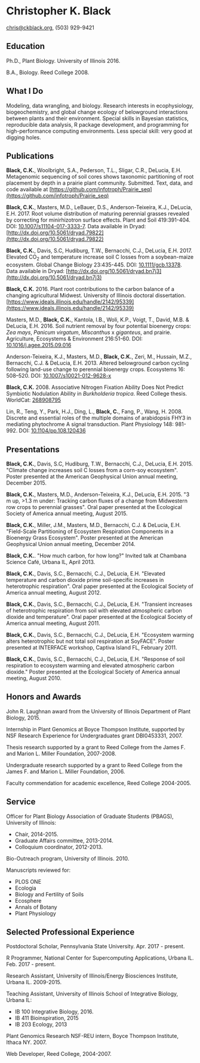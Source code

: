 
# Christopher K. Black

chris@ckblack.org, (503) 929-9421

## Education
Ph.D., Plant Biology. University of Illinois 2016.

B.A., Biology. Reed College 2008.

## What I Do
Modeling, data wrangling, and biology. Research interests in ecophysiology, biogeochemistry, and global change ecology of belowground interactions between plants and their environment. Special skills in Bayesian statistics, reproducible data analysis, R package development, and programming for high-performance computing environments. Less special skill: very good at digging holes.

## Publications

**Black, C.K.**, Woolbright, S.A., Pederson, T.L., Sligar, C.R., DeLucia, E.H. Metagenomic sequencing of soil cores shows taxonomic partitioning of root placement by depth in a prairie plant community. Submitted. Text, data, and code available at [https://github.com/infotroph/Prairie_seq](https://github.com/infotroph/Prairie_seq)

**Black, C.K.**, Masters, M.D., LeBauer, D.S., Anderson-Teixeira, K.J., DeLucia, E.H. 2017. Root volume distribution of maturing perennial grasses revealed by correcting for minirhizotron surface effects. Plant and Soil 419:391-404. DOI: [10.1007/s11104-017-3333-7](http://dx.doi.org/10.1007/s11104-017-3333-7). Data available in Dryad: [http://dx.doi.org/10.5061/dryad.79822](http://dx.doi.org/10.5061/dryad.79822)

**Black, C.K.**, Davis, S.C, Hudiburg, T.W., Bernacchi, C.J., DeLucia, E.H. 2017. Elevated CO<sub>2</sub> and temperature increase soil C losses from a soybean-maize ecosystem. Global Change Biology 23:435-445. DOI: [10.1111/gcb.13378](http://dx.doi.org/10.1111/gcb.13378). Data available in Dryad: [http://dx.doi.org/10.5061/dryad.bn7j3](http://dx.doi.org/10.5061/dryad.bn7j3)

**Black, C.K.** 2016. Plant root contributions to the carbon balance of a changing agricultural Midwest. University of Illinois doctoral dissertation. [https://www.ideals.illinois.edu/handle/2142/95339](https://www.ideals.illinois.edu/handle/2142/95339)
 
Masters, M.D., **Black, C.K.**, Kantola, I.B., Woli, K.P., Voigt, T., David, M.B. & DeLucia, E.H. 2016. Soil nutrient removal by four potential bioenergy crops: *Zea mays*, *Panicum virgatum*, *Miscanthus* x *giganteus*, and prairie. Agriculture, Ecosystems & Environment 216:51-60. DOI: [10.1016/j.agee.2015.09.016](http://dx.doi.org/10.1016/j.agee.2015.09.016)

Anderson-Teixeira, K.J., Masters, M.D., **Black, C.K.**, Zeri, M., Hussain, M.Z., Bernacchi, C.J. & DeLucia, E.H. 2013. Altered belowground carbon cycling following land-use change to perennial bioenergy crops. Ecosystems 16: 508–520. DOI: [10.1007/s10021-012-9628-x](http://dx.doi.org/10.1007/s10021-012-9628-x)

**Black, C.K.** 2008. Associative Nitrogen Fixation Ability Does Not Predict Symbiotic Nodulation Ability in *Burkholderia tropica*. Reed College thesis. WorldCat: [268908795](https://www.worldcat.org/search?q=268908795)

Lin, R., Teng, Y., Park, H.J., Ding, L., **Black, C.**, Fang, P., Wang, H. 2008. Discrete and essential roles of the multiple domains of arabidopsis FHY3 in mediating phytochrome A signal transduction. Plant Physiology 148: 981-992. DOI: [10.1104/pp.108.120436](http://dx.doi.org/10.1104/pp.108.120436)

## Presentations

**Black, C.K.**, Davis, S.C, Hudiburg, T.W., Bernacchi, C.J., DeLucia, E.H. 2015. "Climate change increases soil C losses from a corn-soy ecosystem". Poster presented at the American Geophysical Union annual meeting, December 2015.

**Black, C.K.**, Masters, M.D., Anderson-Teixeira, K.J., DeLucia, E.H. 2015. "3 m up, >1.3 m under: Tracking carbon fluxes of a change from Midwestern row crops to perennial grasses". Oral paper presented at the Ecological Society of America annual meeting, August 2015.

**Black, C.K.**, Miller, J.M., Masters, M.D., Bernacchi, C.J. & DeLucia, E.H. "Field-Scale Partitioning of Ecosystem Respiration Components in a Bioenergy Grass Ecosystem". Poster presented at the American Geophysical Union annual meeting, December 2014.

**Black, C.K.**. "How much carbon, for how long?" Invited talk at Chambana Science Café, Urbana IL, April 2013.

**Black, C.K.**, Davis, S.C., Bernacchi, C.J., DeLucia, E.H. "Elevated temperature and carbon dioxide prime soil-specific increases in heterotrophic respiration". Oral paper presented at the Ecological Society of America annual meeting, August 2012.

**Black, C.K.**, Davis, S.C., Bernacchi, C.J., DeLucia, E.H. "Transient increases of heterotrophic respiration from soil with elevated atmospheric carbon dioxide and temperature". Oral paper presented at the Ecological Society of America annual meeting, August 2011.

**Black, C.K.**, Davis, S.C., Bernacchi, C.J., DeLucia, E.H. "Ecosystem warming alters heterotrophic but not total soil respiration at SoyFACE". Poster presented at INTERFACE workshop, Captiva Island FL, February 2011.

**Black, C.K.**, Davis, S.C., Bernacchi, C.J., DeLucia, E.H. "Response of soil respiration to ecosystem warming and elevated atmospheric carbon dioxide." Poster presented at the Ecological Society of America annual meeting, August 2010.


## Honors and Awards

John R. Laughnan award from the University of Illinois Department of Plant Biology, 2015.

Internship in Plant Genomics at Boyce Thompson Institute, supported by NSF Research Experience for Undergraduates grant DBI0453331, 2007. 

Thesis research supported by a grant to Reed College from the James F. and Marion L. Miller Foundation, 2007-2008.

Undergraduate research supported by a grant to Reed College from the James F. and Marion L. Miller Foundation, 2006.

Faculty commendation for academic excellence, Reed College 2004-2005.

## Service

Officer for Plant Biology Association of Graduate Students (PBAGS), University of Illinois:

* Chair, 2014-2015.
* Graduate Affairs committee, 2013-2014.
* Colloquium coordinator, 2012-2013.

Bio-Outreach program, University of Illinois. 2010.

Manuscripts reviewed for:

* PLOS ONE 
* Ecologia
* Biology and Fertility of Soils
* Ecosphere
* Annals of Botany
* Plant Physiology

## Selected Professional Experience

Postdoctoral Scholar, Pennsylvania State University. Apr. 2017 - present.

R Programmer, National Center for Supercomputing Applications, Urbana IL. Feb. 2017 - present.

Research Assistant, University of Illinois/Energy Biosciences Institute, Urbana IL. 2009-2015.

Teaching Assistant, University of Illinois School of Integrative Biology, Urbana IL:

* IB 100 Integrative Biology, 2016.
* IB 411 Bioinspiration, 2015
* IB 203 Ecology, 2013

Plant Genomics Research NSF-REU intern, Boyce Thompson Institute, Ithaca NY. 2007.

Web Developer, Reed College, 2004-2007.
